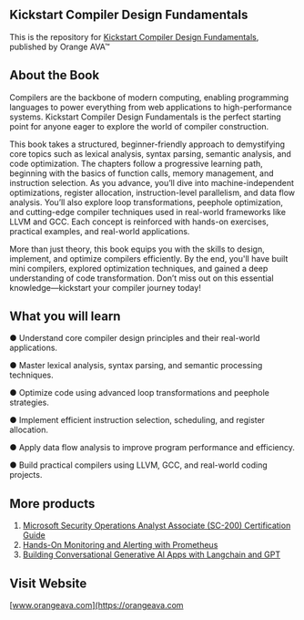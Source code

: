 ## Kickstart Compiler Design Fundamentals

This is the repository for [Kickstart Compiler Design Fundamentals](https://orangeava.com/products/kickstart-compiler-design-fundamentals), published by Orange AVA™

## About the Book
Compilers are the backbone of modern computing, enabling programming languages to power everything from web applications to high-performance systems. Kickstart Compiler Design Fundamentals is the perfect starting point for anyone eager to explore the world of compiler construction.

This book takes a structured, beginner-friendly approach to demystifying core topics such as lexical analysis, syntax parsing, semantic analysis, and code optimization. The chapters follow a progressive learning path, beginning with the basics of function calls, memory management, and instruction selection. As you advance, you’ll dive into machine-independent optimizations, register allocation, instruction-level parallelism, and data flow analysis. You’ll also explore loop transformations, peephole optimization, and cutting-edge compiler techniques used in real-world frameworks like LLVM and GCC. Each concept is reinforced with hands-on exercises, practical examples, and real-world applications.

More than just theory, this book equips you with the skills to design, implement, and optimize compilers efficiently. By the end, you'll have built mini compilers, explored optimization techniques, and gained a deep understanding of code transformation. Don’t miss out on this essential knowledge—kickstart your compiler journey today!

## What you will learn
● Understand core compiler design principles and their real-world applications.

● Master lexical analysis, syntax parsing, and semantic processing techniques.

● Optimize code using advanced loop transformations and peephole strategies.

● Implement efficient instruction selection, scheduling, and register allocation.

● Apply data flow analysis to improve program performance and efficiency.

● Build practical compilers using LLVM, GCC, and real-world coding projects.

## More products

1. [Microsoft Security Operations Analyst Associate (SC-200) Certification Guide](https://orangeava.com/products/kickstart-compiler-design-fundamentals)
2. [Hands-On Monitoring and Alerting with Prometheus](https://orangeava.com/products/hands-on-monitoring-and-alerting-with-prometheus) 
3. [Building Conversational Generative AI Apps with Langchain and GPT](https://orangeava.com/products/building-conversational-generative-ai-apps-with-langchain-and-gpt) 

## Visit Website 
[www.orangeava.com](https://orangeava.com
